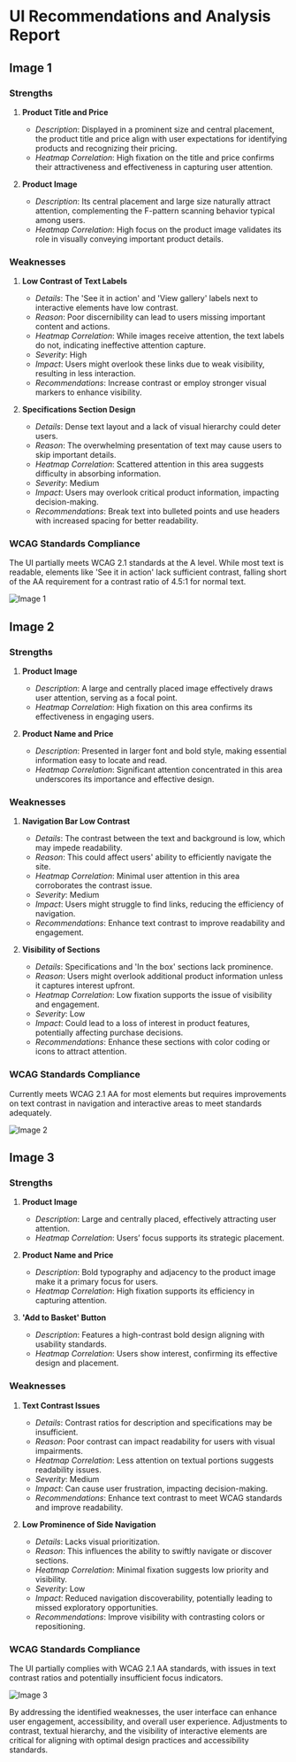 # UI Recommendations and Analysis Report

## Image 1
### Strengths
1. **Product Title and Price**
   - *Description*: Displayed in a prominent size and central placement, the product title and price align with user expectations for identifying products and recognizing their pricing.
   - *Heatmap Correlation*: High fixation on the title and price confirms their attractiveness and effectiveness in capturing user attention.

2. **Product Image**
   - *Description*: Its central placement and large size naturally attract attention, complementing the F-pattern scanning behavior typical among users.
   - *Heatmap Correlation*: High focus on the product image validates its role in visually conveying important product details.

### Weaknesses
1. **Low Contrast of Text Labels**
   - *Details*: The 'See it in action' and 'View gallery' labels next to interactive elements have low contrast.
   - *Reason*: Poor discernibility can lead to users missing important content and actions.
   - *Heatmap Correlation*: While images receive attention, the text labels do not, indicating ineffective attention capture.
   - *Severity*: High
   - *Impact*: Users might overlook these links due to weak visibility, resulting in less interaction.
   - *Recommendations*: Increase contrast or employ stronger visual markers to enhance visibility.

2. **Specifications Section Design**
   - *Details*: Dense text layout and a lack of visual hierarchy could deter users.
   - *Reason*: The overwhelming presentation of text may cause users to skip important details.
   - *Heatmap Correlation*: Scattered attention in this area suggests difficulty in absorbing information.
   - *Severity*: Medium
   - *Impact*: Users may overlook critical product information, impacting decision-making.
   - *Recommendations*: Break text into bulleted points and use headers with increased spacing for better readability.

### WCAG Standards Compliance
The UI partially meets WCAG 2.1 standards at the A level. While most text is readable, elements like 'See it in action' lack sufficient contrast, falling short of the AA requirement for a contrast ratio of 4.5:1 for normal text.

![Image 1](heatmaps/p14-1.png)

## Image 2
### Strengths
1. **Product Image**
   - *Description*: A large and centrally placed image effectively draws user attention, serving as a focal point.
   - *Heatmap Correlation*: High fixation on this area confirms its effectiveness in engaging users.

2. **Product Name and Price**
   - *Description*: Presented in larger font and bold style, making essential information easy to locate and read.
   - *Heatmap Correlation*: Significant attention concentrated in this area underscores its importance and effective design.

### Weaknesses
1. **Navigation Bar Low Contrast**
   - *Details*: The contrast between the text and background is low, which may impede readability.
   - *Reason*: This could affect users' ability to efficiently navigate the site.
   - *Heatmap Correlation*: Minimal user attention in this area corroborates the contrast issue.
   - *Severity*: Medium
   - *Impact*: Users might struggle to find links, reducing the efficiency of navigation.
   - *Recommendations*: Enhance text contrast to improve readability and engagement.

2. **Visibility of Sections**
   - *Details*: Specifications and 'In the box' sections lack prominence.
   - *Reason*: Users might overlook additional product information unless it captures interest upfront.
   - *Heatmap Correlation*: Low fixation supports the issue of visibility and engagement.
   - *Severity*: Low
   - *Impact*: Could lead to a loss of interest in product features, potentially affecting purchase decisions.
   - *Recommendations*: Enhance these sections with color coding or icons to attract attention.

### WCAG Standards Compliance
Currently meets WCAG 2.1 AA for most elements but requires improvements on text contrast in navigation and interactive areas to meet standards adequately.

![Image 2](heatmaps/p14-2.png)

## Image 3
### Strengths
1. **Product Image**
   - *Description*: Large and centrally placed, effectively attracting user attention.
   - *Heatmap Correlation*: Users’ focus supports its strategic placement.

2. **Product Name and Price**
   - *Description*: Bold typography and adjacency to the product image make it a primary focus for users.
   - *Heatmap Correlation*: High fixation supports its efficiency in capturing attention.

3. **'Add to Basket' Button**
   - *Description*: Features a high-contrast bold design aligning with usability standards.
   - *Heatmap Correlation*: Users show interest, confirming its effective design and placement.

### Weaknesses
1. **Text Contrast Issues**
   - *Details*: Contrast ratios for description and specifications may be insufficient.
   - *Reason*: Poor contrast can impact readability for users with visual impairments.
   - *Heatmap Correlation*: Less attention on textual portions suggests readability issues.
   - *Severity*: Medium
   - *Impact*: Can cause user frustration, impacting decision-making.
   - *Recommendations*: Enhance text contrast to meet WCAG standards and improve readability.

2. **Low Prominence of Side Navigation**
   - *Details*: Lacks visual prioritization.
   - *Reason*: This influences the ability to swiftly navigate or discover sections.
   - *Heatmap Correlation*: Minimal fixation suggests low priority and visibility.
   - *Severity*: Low
   - *Impact*: Reduced navigation discoverability, potentially leading to missed exploratory opportunities.
   - *Recommendations*: Improve visibility with contrasting colors or repositioning.

### WCAG Standards Compliance
The UI partially complies with WCAG 2.1 AA standards, with issues in text contrast ratios and potentially insufficient focus indicators.

![Image 3](heatmaps/p14-3.png)

By addressing the identified weaknesses, the user interface can enhance user engagement, accessibility, and overall user experience. Adjustments to contrast, textual hierarchy, and the visibility of interactive elements are critical for aligning with optimal design practices and accessibility standards.

